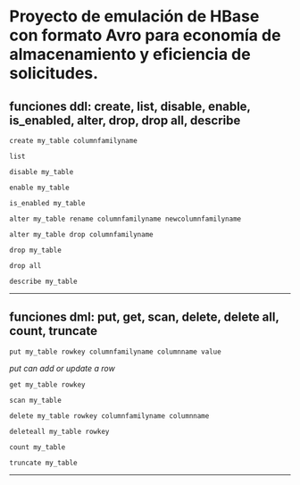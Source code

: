 # Proyecto de emulación de HBase con formato Avro para economía de almacenamiento y eficiencia de solicitudes.

## funciones ddl: create, list, disable, enable, is_enabled, alter, drop, drop all, describe

    create my_table columnfamilyname 

    list 

    disable my_table 

    enable my_table 

    is_enabled my_table 

    alter my_table rename columnfamilyname newcolumnfamilyname 

    alter my_table drop columnfamilyname 

    drop my_table 

    drop all 

    describe my_table

--------------------------------------------------------------------------------------------------------------------------------------------------------------------------------------------

## funciones dml: put, get, scan, delete, delete all, count, truncate

    put my_table rowkey columnfamilyname columnname value 
    
  *put can add or update a row*

    get my_table rowkey 

    scan my_table 

    delete my_table rowkey columnfamilyname columnname 

    deleteall my_table rowkey 

    count my_table

    truncate my_table

--------------------------------------------------------------------------------------------------------------------------------------------------------------------------------------------
